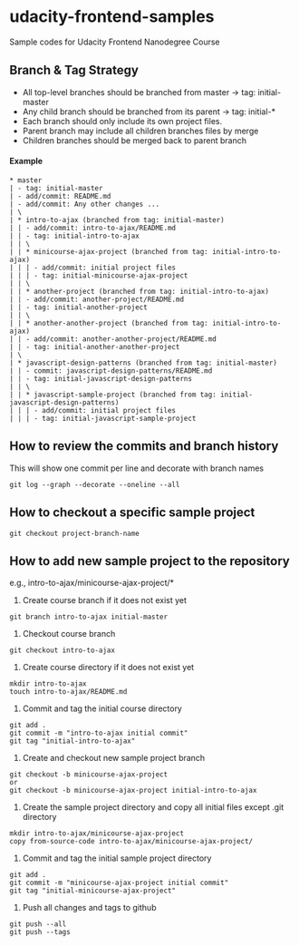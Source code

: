 # udacity-frontend-samples
Sample codes for Udacity Frontend Nanodegree Course

## Branch & Tag Strategy
* All top-level branches should be branched from master -> tag: initial-master
* Any child branch should be branched from its parent -> tag: initial-*
* Each branch should only include its own project files.
* Parent branch may include all children branches files by merge
* Children branches should be merged back to parent branch

#### Example
```
* master
| - tag: initial-master
| - add/commit: README.md
| - add/commit: Any other changes ...
| \
| * intro-to-ajax (branched from tag: initial-master)
| | - add/commit: intro-to-ajax/README.md
| | - tag: initial-intro-to-ajax
| | \
| | * minicourse-ajax-project (branched from tag: initial-intro-to-ajax)
| | | - add/commit: initial project files
| | | - tag: initial-minicourse-ajax-project
| | \
| | * another-project (branched from tag: initial-intro-to-ajax)
| | - add/commit: another-project/README.md
| | - tag: initial-another-project
| | \
| | * another-another-project (branched from tag: initial-intro-to-ajax)
| | - add/commit: another-another-project/README.md
| | - tag: initial-another-another-project
| \
| * javascript-design-patterns (branched from tag: initial-master)
| | - commit: javascript-design-patterns/README.md
| | - tag: initial-javascript-design-patterns
| | \
| | * javascript-sample-project (branched from tag: initial-javascript-design-patterns)
| | | - add/commit: initial project files
| | | - tag: initial-javascript-sample-project
```

## How to review the commits and branch history
This will show one commit per line and decorate with branch names
```git
git log --graph --decorate --oneline --all
```

## How to checkout a specific sample project
```git
git checkout project-branch-name
```

## How to add new sample project to the repository
e.g., intro-to-ajax/minicourse-ajax-project/*

1. Create course branch if it does not exist yet
```git
git branch intro-to-ajax initial-master
```
1. Checkout course branch
```git
git checkout intro-to-ajax
```
1. Create course directory if it does not exist yet
```
mkdir intro-to-ajax
touch intro-to-ajax/README.md
```
1. Commit and tag the initial course directory
```git
git add .
git commit -m "intro-to-ajax initial commit"
git tag "initial-intro-to-ajax"
```
1. Create and checkout new sample project branch
```git
git checkout -b minicourse-ajax-project
or
git checkout -b minicourse-ajax-project initial-intro-to-ajax
```
1. Create the sample project directory and copy all initial files except .git directory
```
mkdir intro-to-ajax/minicourse-ajax-project
copy from-source-code intro-to-ajax/minicourse-ajax-project/
```
1. Commit and tag the initial sample project directory
```git
git add .
git commit -m "minicourse-ajax-project initial commit"
git tag "initial-minicourse-ajax-project"
```
1. Push all changes and tags to github
```
git push --all
git push --tags
```
